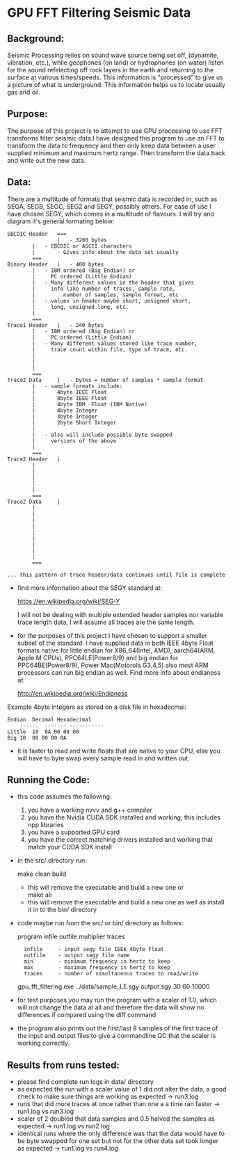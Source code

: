 # GPU FFT Filtering Seismic Data 

## Background:
Seismic Processing relies on sound wave source being set off, (dynamite,
vibration, etc.), while geophones (on land) or hydrophones (on water) listen for
the sound refelecting off rock layers in the earth and returning to the surface
at various times/speeds. This information is "processed" to give us a picture of
what is underground. This information helps us to locate usually gas and oil. 

## Purpose:
The purpose of this project is to attempt to use GPU processing to 
use FFT transforms filter seismic data.I have designed this program to use an
FFT to transform the data to frequency and then only keep data between a user 
supplied minimum and maximum hertz range. Then transform the data back and 
write out the new data. 
	
## Data:
There are a multitude of formats that seismic data is recorded in, such
as SEGA, SEGB, SEGC, SEG2 and SEGY, possibly others. For ease of use I have 
chosen SEGY, which comes in a multitude of flavours. I will try and diagram it's
general formating below:

	EBCDIC Header	===
	                |  	- 3200 bytes   
			|	- EBCDIC or ASCII characters
			|       - Gives info about the data set usually
			===
	Binary Header   |	- 400 bytes
			|	- IBM ordered (Big Endian) or 
			|	  PC ordered (Little Endian)
			|	- Many different values in the header that gives  
			|	  info like number of traces, sample rate, 
			|         number of samples, sample format, etc
			|	- values in header maybe short, unsigned short,
			|	  long, unsigned long, etc.
			|
			===
	Trace1 Header   |	- 240 bytes
			|	- IBM ordered (Big Endian) or 
			|	  PC ordered (Little Endian)
			|	- Many different values stored like trace number,
			|	  trace count within file, type of trace, etc.
			|
			|
			|
			===
	Trace2 Data     |	- bytes = number of samples * sample format
			|	- sample formats include:
			|		4byte IEEE Float 
			|		8byte IEEE Float 
			|		4byte IBM  Float (IBM Native)
			|		4byte Integer
			|		3byte Integer
			|		2byte Short Integer
			|
			|	- also will include possible byte swapped 
			|	  versions of the above 
			|
			===
	Trace2 Header   |
			|
			|
			|
			|
			|
			===
	Trace2 Data     |
			|
			|
			|
			|
			|
			|
			|
			|
			|
			===
                         
	... this pattern of trace header/data continues until file is complete

- find more information about the SEGY standard at:

	https://en.wikipedia.org/wiki/SEG-Y

  I will not be dealing with multiple extended header samples nor 
  variable trace length data, I will assume all traces are the same
  length.

- for the purposes of this project I have chosen to support a smaller 
  subset of the standard. I have supplied data in both IEEE 4byte Float 
  formats native for  little endian for X86_64(Intel, AMD), aarch64(ARM,
  Apple M CPUs), PPC64LE(Power8/9) and big endian for PPC64BE(Power8/9),
  Power Mac(Motorola G3,4,5) also most ARM processors can run big endian
  as well. Find more info about endianess at:
 
	http://en.wikipedia.org/wiki/Endianess

Example 4byte integers as stored on a disk file in hexadecmal:

	Endian	Decimal Hexadecimal
        ------  ------- -----------
	Little  10	0A 00 00 00
	Big	10	00 00 00 0A

- it is faster to read and write floats that are native to your CPU,
  else you will have to byte swap every sample read in and written out.

				
## Running the Code:
- this code assumes the following:
	1) you have a working nvvv and g++ compiler
	2) you have the Nvidia CUDA SDK installed and working,
	   this includes npp libraries
	3) you have a supported GPU card 
	4) you have the correct matching drivers installed and 
	   working that match your CUDA SDK install

- in the src/ directory run:
 
	make clean build
	- this will remove the executable and build a new one
or      
	make all  
	- this will remove the executable and build a new one 
	  as well as install it in to the bin/ directory

- code maybe run from the src/ or bin/ directory as follows:

	program infile outfile multiplier traces

		infile     - input segy file IEEE 4byte Float
		outfile    - output segy file name 
		min        - minimum frequency in hertz to keep
		max        - maximum frequency in hertz to keep
		traces	   - number of simultaneous traces to read/write 
				    

	gpu_fft_filtering.exe ../data/sample_LE.sgy output.sgy 30 60 10000	

- for test purposes you may run the program with a scaler of 1.0, which 
  will not change the data at all and therefore the data will show no
  differences if compared using the diff command

- the program also prints out the first/last 8 samples of the first trace 
  of the input and output files to give a commandline QC that the scaler 
  is working correctly.  



## Results from runs tested:
- please find complete run logs in data/ directory
- as expected the run with a scaler value of 1 did not alter the data, a good check to 
  make sure things are working as expected -> run3.log
- runs that did more traces at once rather than one a a time ran faster -> run1.log vs run3.log
- scaler of 2 doubled that data samples and 0.5 halved the samples as expected -> run1.log vs run2.log
- identical runs where the only difference was that the data would have to be byte swapped 
  for one set but not for the other data set took longer as expected -> run1.log vs run4.log



